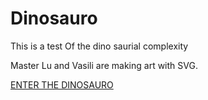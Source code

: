 # Dinosauro
This is a test
Of the dino saurial complexity

Master Lu and Vasili are making art with SVG.

[ENTER THE DINOSAURO](http://albergvasili.github.io/dinosauro.dinosauro.html)
